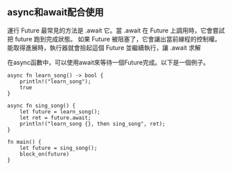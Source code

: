 ## async和await配合使用
運行 Future 最常見的方法是 .await 它。當 .await 在 Future 上調用時，它會嘗試把 future 跑到完成狀態。
如果 Future 被阻塞了，它會讓出當前線程的控制權。能取得進展時，執行器就會撿起這個 Future 並繼續執行，讓 .await 求解

在async函數中，可以使用await來等待一個Future完成。以下是一個例子。

```
async fn learn_song() -> bool { 
    println!("learn_song");
    true
}

async fn sing_song() { 
    let future = learn_song();
    let ret = future.await;
    println!("learn_song {}, then sing_song", ret);
}

fn main() {
    let future = sing_song();
    block_on(future)
}
```